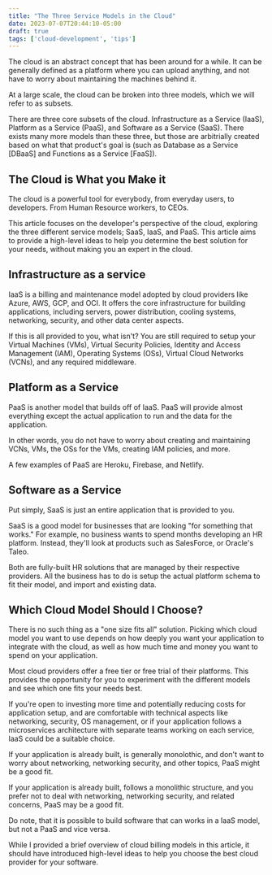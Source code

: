 ```yaml
---
title: "The Three Service Models in the Cloud"
date: 2023-07-07T20:44:10-05:00
draft: true
tags: ['cloud-development', 'tips']
---
```

The cloud is an abstract concept that has been around for a while. It can be generally defined as a platform where you can upload anything, and not have to worry about maintaining the machines behind it.

At a large scale, the cloud can be broken into three models, which we will refer to as subsets.

There are three core subsets of the cloud. Infrastructure as a Service (IaaS), Platform as a Service (PaaS), and Software as a Service (SaaS). There exists many more models than these three, but those are arbitrially created based on what that product's goal is (such as Database as a Service [DBaaS] and Functions as a Service [FaaS]).

## The Cloud is What you Make it
The cloud is a powerful tool for everybody, from everyday users, to developers. From Human Resource workers, to CEOs.

This article focuses on the developer's perspective of the cloud, exploring the three different service models; SaaS, IaaS, and PaaS. This article aims to provide a high-level ideas to help you determine the best solution for your needs, without making you an expert in the cloud.

## Infrastructure as a service
IaaS is a billing and maintenance model adopted by cloud providers like Azure, AWS, GCP, and OCI. It offers the core infrastructure for building applications, including servers, power distribution, cooling systems, networking, security, and other data center aspects.

If this is all provided to you, what isn't? You are still required to setup your Virtual Machines (VMs), Virtual Security Policies, Identity and Access Management (IAM), Operating Systems (OSs), Virtual Cloud Networks (VCNs), and any required middleware.

## Platform as a Service
PaaS is another model that builds off of IaaS. PaaS will provide almost everything except the actual application to run and the data for the application. 

In other words, you do not have to worry about creating and maintaining VCNs, VMs, the OSs for the VMs, creating IAM policies, and more.

A few examples of PaaS are Heroku, Firebase, and Netlify. 

## Software as a Service
Put simply, SaaS is just an entire application that is provided to you. 

SaaS is a good model for businesses that are looking "for something that works." For example, no business wants to spend months developing an HR platform. Instead, they'll look at products such as SalesForce, or Oracle's Taleo.

Both are fully-built HR solutions that are managed by their respective providers. All the business has to do is setup the actual platform schema to fit their model, and import and existing data.

## Which Cloud Model Should I Choose?
There is no such thing as a "one size fits all" solution. Picking which cloud model you want to use depends on how deeply you want your application to integrate with the cloud, as well as how much time and money you want to spend on your application.

Most cloud providers offer a free tier or free trial of their platforms. This provides the opportunity for you to experiment with the different models and see which one fits your needs best.

If you're open to investing more time and potentially reducing costs for application setup, and are comfortable with technical aspects like networking, security, OS management, or if your application follows a microservices architecture with separate teams working on each service, IaaS could be a suitable choice.

If your application is already built, is generally monolothic, and don't want to worry about networking, networking security, and other topics, PaaS might be a good fit.

If your application is already built, follows a monolithic structure, and you prefer not to deal with networking, networking security, and related concerns, PaaS may be a good fit.

Do note, that it is possible to build software that can works in a IaaS model, but not a PaaS and vice versa.

While I provided a brief overview of cloud billing models in this article, it should have introduced high-level ideas to help you choose the best cloud provider for your software.
